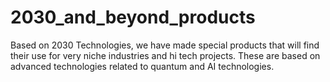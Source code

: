 # 2030_and_beyond_products
Based on 2030 Technologies, we have made special products that will find their use for very niche industries and hi tech projects. These are based on advanced technologies  related to quantum and AI technologies.
